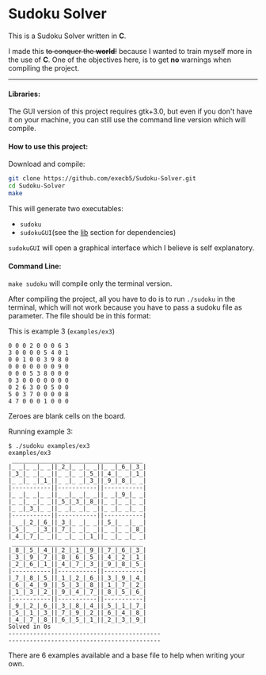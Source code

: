 # Sudoku Solver

This is a Sudoku Solver written in **C**.

I made this ~~to conquer the **world**!~~ because I wanted to train myself more
in the use of **C**. One of the objectives here, is to get **no** warnings when
compiling the project.

---

#### Libraries:

The GUI version of this project requires gtk+3.0, but even if you don't have it
on your machine, you can still use the command line version which will compile.

#### How to use this project:

Download and compile:

```zsh
git clone https://github.com/execb5/Sudoku-Solver.git
cd Sudoku-Solver
make
```

This will generate two executables:

* `sudoku`
* `sudokuGUI`(see the [lib](https://github.com/execb5/Sudoku-Solver#libraries)
  section for dependencies)

`sudokuGUI` will open a graphical interface which I believe is self
explanatory.

#### Command Line:

`make sudoku` will compile only the terminal version.

After compiling the project, all you have to do is to run `./sudoku` in the
terminal, which will not work because you have to pass a sudoku file as
parameter. The file should be in this format:

This is example 3 (`examples/ex3`)

```
0 0 0 2 0 0 0 6 3
3 0 0 0 0 5 4 0 1
0 0 1 0 0 3 9 8 0
0 0 0 0 0 0 0 9 0
0 0 0 5 3 8 0 0 0
0 3 0 0 0 0 0 0 0
0 2 6 3 0 0 5 0 0
5 0 3 7 0 0 0 0 8
4 7 0 0 0 1 0 0 0
```

Zeroes are blank cells on the board.

Running example 3:

```
$ ./sudoku examples/ex3
examples/ex3
 _____________________________________
|_ _|_ _|_ _||_2_|_ _|_ _||_ _|_6_|_3_|
|_3_|_ _|_ _||_ _|_ _|_5_||_4_|_ _|_1_|
|_ _|_ _|_1_||_ _|_ _|_3_||_9_|_8_|_ _|
|-----------||-----------||-----------|
|_ _|_ _|_ _||_ _|_ _|_ _||_ _|_9_|_ _|
|_ _|_ _|_ _||_5_|_3_|_8_||_ _|_ _|_ _|
|_ _|_3_|_ _||_ _|_ _|_ _||_ _|_ _|_ _|
|-----------||-----------||-----------|
|_ _|_2_|_6_||_3_|_ _|_ _||_5_|_ _|_ _|
|_5_|_ _|_3_||_7_|_ _|_ _||_ _|_ _|_8_|
|_4_|_7_|_ _||_ _|_ _|_1_||_ _|_ _|_ _|
 _____________________________________
|_8_|_5_|_4_||_2_|_1_|_9_||_7_|_6_|_3_|
|_3_|_9_|_7_||_8_|_6_|_5_||_4_|_2_|_1_|
|_2_|_6_|_1_||_4_|_7_|_3_||_9_|_8_|_5_|
|-----------||-----------||-----------|
|_7_|_8_|_5_||_1_|_2_|_6_||_3_|_9_|_4_|
|_6_|_4_|_9_||_5_|_3_|_8_||_1_|_7_|_2_|
|_1_|_3_|_2_||_9_|_4_|_7_||_8_|_5_|_6_|
|-----------||-----------||-----------|
|_9_|_2_|_6_||_3_|_8_|_4_||_5_|_1_|_7_|
|_5_|_1_|_3_||_7_|_9_|_2_||_6_|_4_|_8_|
|_4_|_7_|_8_||_6_|_5_|_1_||_2_|_3_|_9_|
Solved in 0s
-------------------------------------------
-------------------------------------------
```


There are 6 examples available and a base file to help when writing your own.
